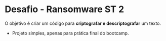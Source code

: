 # Desafio - Ransomware ST 2
O objetivo é criar um código para **criptografar e descriptografar** um texto. 
- Projeto simples, apenas para prática final do bootcamp.

